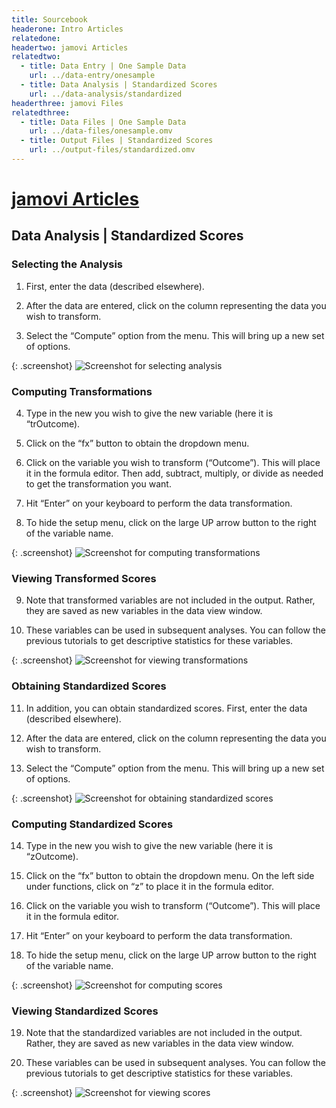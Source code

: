 ```yaml
---
title: Sourcebook
headerone: Intro Articles
relatedone:
headertwo: jamovi Articles
relatedtwo:
  - title: Data Entry | One Sample Data
    url: ../data-entry/onesample
  - title: Data Analysis | Standardized Scores
    url: ../data-analysis/standardized
headerthree: jamovi Files
relatedthree:
  - title: Data Files | One Sample Data
    url: ../data-files/onesample.omv
  - title: Output Files | Standardized Scores
    url: ../output-files/standardized.omv
---
```


# [jamovi Articles](../index.md)

## Data Analysis | Standardized Scores

### Selecting the Analysis

1. First, enter the data (described elsewhere).

2. After the data are entered, click on the column representing the data you wish to transform.

3. Select the “Compute” option from the menu. This will bring up a new set of options.

{: .screenshot}
![Screenshot for selecting analysis](standardized1.png)

### Computing Transformations

4. Type in the new you wish to give the new variable (here it is “trOutcome).

5. Click on the “fx” button to obtain the dropdown menu.  

6. Click on the variable you wish to transform (“Outcome”). This will place it in the formula editor. Then add, subtract, multiply, or divide as needed to get the transformation you want.

7. Hit “Enter” on your keyboard to perform the data transformation.

8. To hide the setup menu, click on the large UP arrow button to the right of the variable name.

{: .screenshot}
![Screenshot for computing transformations](standardized2.png)

### Viewing Transformed Scores

9. Note that transformed variables are not included in the output. Rather, they are saved as new variables in the data view window. 

10.	These variables can be used in subsequent analyses. You can follow the previous tutorials to get descriptive statistics for these variables.

{: .screenshot}
![Screenshot for viewing transformations](standardized3.png)

### Obtaining Standardized Scores

11.	In addition, you can obtain standardized scores. First, enter the data (described elsewhere).

12.	After the data are entered, click on the column representing the data you wish to transform.

13.	Select the “Compute” option from the menu. This will bring up a new set of options.

{: .screenshot}
![Screenshot for obtaining standardized scores](standardized4.png)

### Computing Standardized Scores

14.	Type in the new you wish to give the new variable (here it is “zOutcome).

15.	Click on the “fx” button to obtain the dropdown menu.  On the left side under functions, click on “z” to place it in the formula editor.

16.	Click on the variable you wish to transform (“Outcome”). This will place it in the formula editor. 

17.	Hit “Enter” on your keyboard to perform the data transformation.

18.	To hide the setup menu, click on the large UP arrow button to the right of the variable name.

{: .screenshot}
![Screenshot for computing scores](standardized5.png)

### Viewing Standardized Scores

19.	Note that the standardized variables are not included in the output. Rather, they are saved as new variables in the data view window. 

20.	These variables can be used in subsequent analyses. You can follow the previous tutorials to get descriptive statistics for these variables.

{: .screenshot}
![Screenshot for viewing scores](standardized6.png)
